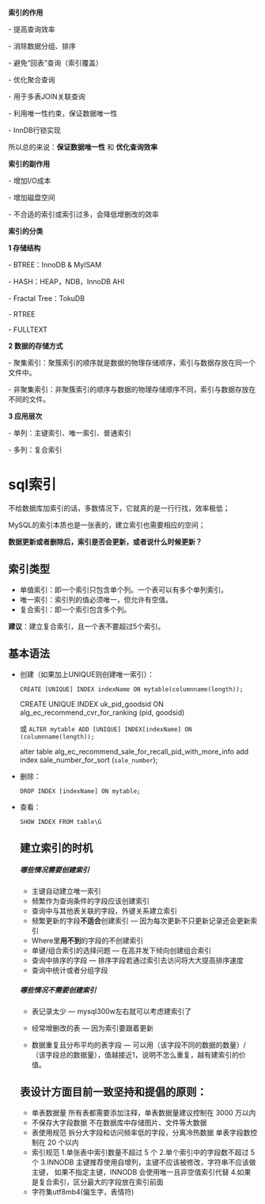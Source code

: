 **索引的作用**

\- 提高查询效率

\- 消除数据分组、排序

\- 避免“回表”查询（索引覆盖）

\- 优化聚合查询

\- 用于多表JOIN关联查询

\- 利用唯一性约束，保证数据唯一性

\- InnDB行锁实现

所以总的来说：**保证数据唯一性**  和  **优化查询效率**

**索引的副作用**

\- 增加I/O成本

\- 增加磁盘空间

\- 不合适的索引或索引过多，会降低增删改的效率

**索引的分类**

**1 存储结构**

\- BTREE：InnoDB & MyISAM

\- HASH：HEAP，NDB，InnoDB AHI

\- Fractal Tree：TokuDB

\- RTREE

\- FULLTEXT

**2 数据的存储方式**

\- 聚集索引：聚簇索引的顺序就是数据的物理存储顺序，索引与数据存放在同一个文件中。

\- 非聚集索引：非聚簇索引的顺序与数据的物理存储顺序不同，索引与数据存放在不同的文件。

 **3 应用层次**

\- 单列：主键索引、唯一索引、普通索引

\- 多列：复合索引



# sql索引

不给数据库加索引的话，多数情况下，它就真的是一行行找，效率极低；

MySQL的索引本质也是一张表的，建立索引也需要相应的空间；

**数据更新或者删除后，索引是否会更新，或者说什么时候更新？**



## 索引类型

- 单值索引：即一个索引只包含单个列。一个表可以有多个单列索引。
- 唯一索引：索引列的值必须唯一，但允许有空值。
- 复合索引：即一个索引包含多个列。

**建议**：建立复合索引，且一个表不要超过5个索引。



## 基本语法

- 创建（如果加上UNIQUE则创建唯一索引）：

  `CREATE [UNIQUE] INDEX indexName ON mytable(columnname(length));`

  CREATE UNIQUE INDEX uk_pid_goodsid ON alg_ec_recommend_cvr_for_ranking (pid, goodsid)

  或
  `ALTER mytable ADD [UNIQUE] INDEX[indexName] ON (columnname(length));`

  alter table alg_ec_recommend_sale_for_recall_pid_with_more_info add index sale_number_for_sort (`sale_number`);

- 删除：

  `DROP INDEX [indexName] ON mytable;`

- 查看：

  `SHOW INDEX FROM table\G`

  ## 建立索引的时机

  ##### 哪些情况需要创建索引

  - 主键自动建立唯一索引
  - 频繁作为查询条件的字段应该创建索引
  - 查询中与其他表关联的字段，外键关系建立索引
  - 频繁更新的字段**不适合**创建索引 — 因为每次更新不只更新记录还会更新索引
  - Where里**用不到**的字段的不创建索引
  - 单键/组合索引的选择问题 — 在高并发下倾向创建组合索引
  - 查询中排序的字段 — 排序字段若通过索引去访问将大大提高排序速度
  - 查询中统计或者分组字段

  ##### 哪些情况不需要创建索引

  - 表记录太少 — mysql300w左右就可以考虑建索引了

  - 经常增删改的表 — 因为索引要跟着更新

  - 数据重复且分布平均的表字段 — 可以用（该字段不同的数据的数量）/（该字段总的数据量），值越接近1，说明不怎么重复，越有建索引的价值。

    

  ## 表设计方面目前一致坚持和提倡的原则：

  - 单表数据量
    所有表都需要添加注释，单表数据量建议控制在 3000 万以内
  - 不保存大字段数据
    不在数据库中存储图片、文件等大数据
  - 表使用规范
    拆分大字段和访问频率低的字段，分离冷热数据
    单表字段数控制在 20 个以内
  - 索引规范
    1.单张表中索引数量不超过 5 个
    2.单个索引中的字段数不超过 5 个
    3.INNODB 主键推荐使用自增列，主键不应该被修改，字符串不应该做主键，
    如果不指定主键，INNODB 会使用唯一且非空值索引代替
    4.如果是复合索引，区分最大的字段放在索引前面
  - 字符集utf8mb4(偏生字，表情符)